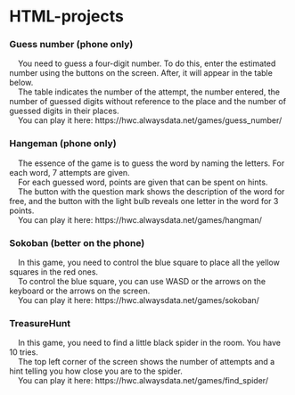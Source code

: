 # HTML-projects
<h3>Guess number (phone only)<br/></h3>
  &nbsp;&nbsp;&nbsp;&nbsp;You need to guess a four-digit number. To do this, enter the estimated number using the buttons on the screen. After, it will appear in the table below.<br/>
  &nbsp;&nbsp;&nbsp;&nbsp;The table indicates the number of the attempt, the number entered, the number of guessed digits without reference to the place and the number of guessed digits in their places.<br/>
  &nbsp;&nbsp;&nbsp;&nbsp;You can play it here: https://hwc.alwaysdata.net/games/guess_number/
  
<h3>Hangeman (phone only)<br/></h3>
  &nbsp;&nbsp;&nbsp;&nbsp;The essence of the game is to guess the word by naming the letters. For each word, 7 attempts are given. <br/>
  &nbsp;&nbsp;&nbsp;&nbsp;For each guessed word, points are given that can be spent on hints.<br/>
  &nbsp;&nbsp;&nbsp;&nbsp;The button with the question mark shows the description of the word for free, and the button with the light bulb reveals one letter in the word for 3 points.<br/>
  &nbsp;&nbsp;&nbsp;&nbsp;You can play it here: https://hwc.alwaysdata.net/games/hangman/
  
<h3>Sokoban (better on the phone)<br/></h3>
  &nbsp;&nbsp;&nbsp;&nbsp;In this game, you need to control the blue square to place all the yellow squares in the red ones.<br/>
  &nbsp;&nbsp;&nbsp;&nbsp;To control the blue square, you can use WASD or the arrows on the keyboard or the arrows on the screen.<br/>
  &nbsp;&nbsp;&nbsp;&nbsp;You can play it here: https://hwc.alwaysdata.net/games/sokoban/
  
<h3>TreasureHunt<br/></h3>
  &nbsp;&nbsp;&nbsp;&nbsp;In this game, you need to find a little black spider in the room. You have 10 tries.<br/>
  &nbsp;&nbsp;&nbsp;&nbsp;The top left corner of the screen shows the number of attempts and a hint telling you how close you are to the spider.<br/>
  &nbsp;&nbsp;&nbsp;&nbsp;You can play it here: https://hwc.alwaysdata.net/games/find_spider/
